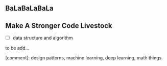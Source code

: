 ## BaLaBaLaBaLa



## Make A Stronger Code Livestock
- [ ] data structure and algorithm


to be add...

[comment]:
        design patterns, machine learning, deep learning, math things

